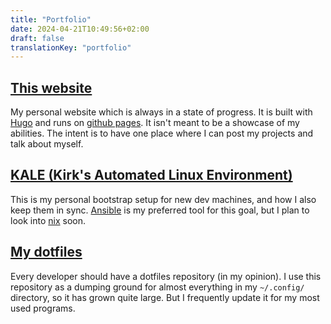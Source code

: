 ```yaml
---
title: "Portfolio"
date: 2024-04-21T10:49:56+02:00
draft: false
translationKey: "portfolio"
---
```


## [This website](https://github.com/KirkEasterson/kirkeasterson.github.io)

My personal website which is always in a state of progress. It is built with [Hugo](https://gohugo.io/) and runs on [github pages](https://pages.github.com/). It isn't meant to be a showcase of my abilities. The intent is to have one place where I can post my projects and talk about myself.

## [KALE (Kirk's Automated Linux Environment)](https://github.com/KirkEasterson/kale)

This is my personal bootstrap setup for new dev machines, and how I also keep them in sync. [Ansible](https://www.ansible.com/) is my preferred tool for this goal, but I plan to look into [nix](https://nixos.org/) soon.


## [My dotfiles](https://github.com/kirkeasterson/.dotfiles)

Every developer should have a dotfiles repository (in my opinion). I use this repository as a dumping ground for almost everything in my `~/.config/` directory, so it has grown quite large. But I frequently update it for my most used programs.
